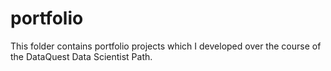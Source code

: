 # portfolio
This folder contains portfolio projects which I developed over the course of the DataQuest Data Scientist Path.
